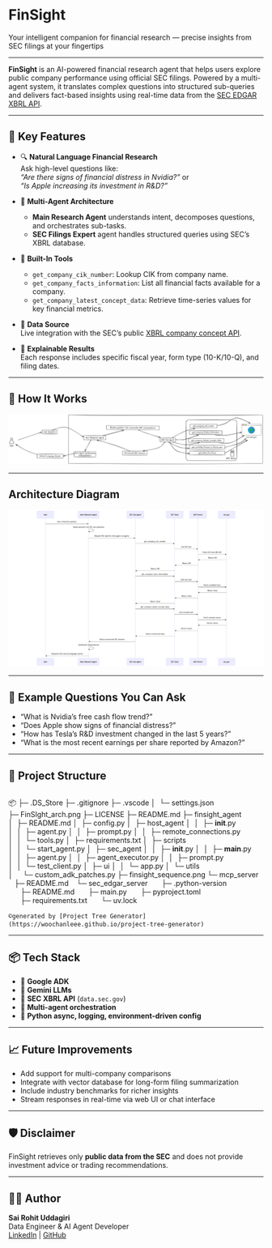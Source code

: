 # FinSight
Your intelligent companion for financial research — precise insights from SEC filings at your fingertips

---

**FinSight** is an AI-powered financial research agent that helps users explore public company performance using official SEC filings. Powered by a multi-agent system, it translates complex questions into structured sub-queries and delivers fact-based insights using real-time data from the [SEC EDGAR XBRL API](https://www.sec.gov/edgar/sec-api-documentation).

---

## 🚀 Key Features

- 🔍 **Natural Language Financial Research**  
  Ask high-level questions like:  
  _“Are there signs of financial distress in Nvidia?”_ or  
  _“Is Apple increasing its investment in R&D?”_

- 🧠 **Multi-Agent Architecture**  
  - **Main Research Agent** understands intent, decomposes questions, and orchestrates sub-tasks.
  - **SEC Filings Expert** agent handles structured queries using SEC’s XBRL database.

- 🧰 **Built-In Tools**
  - `get_company_cik_number`: Lookup CIK from company name.
  - `get_company_facts_information`: List all financial facts available for a company.
  - `get_company_latest_concept_data`: Retrieve time-series values for key financial metrics.

- 🔗 **Data Source**  
  Live integration with the SEC’s public [XBRL company concept API](https://data.sec.gov/api/xbrl/companyconcept/).

- 📖 **Explainable Results**  
  Each response includes specific fiscal year, form type (10-K/10-Q), and filing dates.

---

## 🧠 How It Works

![finsight_image](FinSight_arch.png)

---
## Architecture Diagram

![sequence](finsight_sequence.png)

---

## 💼 Example Questions You Can Ask

- “What is Nvidia’s free cash flow trend?”
- “Does Apple show signs of financial distress?”
- “How has Tesla’s R&D investment changed in the last 5 years?”
- “What is the most recent earnings per share reported by Amazon?”

---

## 📁 Project Structure

```
```
📦 
├─ .DS_Store
├─ .gitignore
├─ .vscode
│  └─ settings.json
├─ FinSIght_arch.png
├─ LICENSE
├─ README.md
├─ finsight_agent
│  ├─ README.md
│  ├─ config.py
│  ├─ host_agent
│  │  ├─ __init__.py
│  │  ├─ agent.py
│  │  ├─ prompt.py
│  │  ├─ remote_connections.py
│  │  └─ tools.py
│  ├─ requirements.txt
│  ├─ scripts
│  │  └─ start_agent.py
│  ├─ sec_agent
│  │  ├─ __init__.py
│  │  ├─ __main__.py
│  │  ├─ agent.py
│  │  ├─ agent_executor.py
│  │  ├─ prompt.py
│  │  └─ test_client.py
│  ├─ ui
│  │  └─ app.py
│  └─ utils
│     └─ custom_adk_patches.py
├─ finsight_sequence.png
└─ mcp_server
   ├─ README.md
   └─ sec_edgar_server
      ├─ .python-version
      ├─ README.md
      ├─ main.py
      ├─ pyproject.toml
      ├─ requirements.txt
      └─ uv.lock
```
©generated by [Project Tree Generator](https://woochanleee.github.io/project-tree-generator)
```

---

## 📦 Tech Stack

- 🧩 **Google ADK**
- 🧠 **Gemini LLMs**
- 📄 **SEC XBRL API** (`data.sec.gov`)
- 🔌 **Multi-agent orchestration**
- 📜 **Python async, logging, environment-driven config**

---

## 📈 Future Improvements

- Add support for multi-company comparisons
- Integrate with vector database for long-form filing summarization
- Include industry benchmarks for richer insights
- Stream responses in real-time via web UI or chat interface

---

## 🛡️ Disclaimer

FinSight retrieves only **public data from the SEC** and does not provide investment advice or trading recommendations.

---

## 🧑‍💻 Author

**Sai Rohit Uddagiri**  
Data Engineer & AI Agent Developer  
[LinkedIn](https://www.linkedin.com/in/sairohituddagiri/) | [GitHub](https://github.com/Rohituddagiri)

